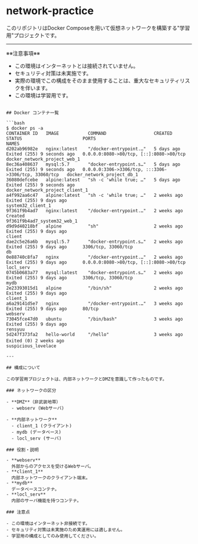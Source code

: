 # network-practice

このリポジトリはDocker Composeを用いて仮想ネットワークを構築する"学習用"プロジェクトです。

---

※※注意事項※※  
- この環境はインターネットとは接続されていません。  
- セキュリティ対策は未実施です。  
- 実際の環境でこの構成をそのまま使用することは、重大なセキュリティリスクを伴います。  
- この環境は学習用です。

```

## Docker コンテナ一覧

```bash
$ docker ps -a
CONTAINER ID   IMAGE           COMMAND                  CREATED       STATUS                       PORTS                                                  NAMES
d202ab96982e   nginx:latest    "/docker-entrypoint.…"   5 days ago    Exited (255) 9 seconds ago   0.0.0.0:8080->80/tcp, [::]:8080->80/tcp                docker_network_project_web_1
8ec36a408637   mysql:5.7       "docker-entrypoint.s…"   5 days ago    Exited (255) 9 seconds ago   0.0.0.0:3306->3306/tcp, :::3306->3306/tcp, 33060/tcp   docker_network_project_db_1
36080defcebe   alpine:latest   "sh -c 'while true; …"   5 days ago    Exited (255) 9 seconds ago                                                          docker_network_project_client_1
a4f992aa6c47   alpine:latest   "sh -c 'while true; …"   2 weeks ago   Exited (255) 9 days ago                                                             system32_client_1
9f361f9b4ad7   nginx:latest    "/docker-entrypoint.…"   2 weeks ago   Created                                                                             9f361f9b4ad7_system32_web_1
d9d9d40218bf   alpine          "sh"                     2 weeks ago   Exited (255) 9 days ago                                                             client
dae2c5e26a6b   mysql:5.7       "docker-entrypoint.s…"   2 weeks ago   Exited (255) 9 days ago      3306/tcp, 33060/tcp                                    db
0e88740c8fa7   nginx           "/docker-entrypoint.…"   2 weeks ago   Exited (255) 9 days ago      0.0.0.0:8080->80/tcp, [::]:8080->80/tcp                locl_serv
0745b0683a77   mysql:latest    "docker-entrypoint.s…"   2 weeks ago   Exited (255) 9 days ago      3306/tcp, 33060/tcp                                    mydb
2e23393015d1   alpine          "/bin/sh"                2 weeks ago   Exited (255) 9 days ago                                                             client_1
a6a29141d5e7   nginx           "/docker-entrypoint.…"   3 weeks ago   Exited (255) 9 days ago      80/tcp                                                 webserv
73045fce47d0   ubuntu          "/bin/bash"              3 weeks ago   Exited (255) 9 days ago                                                             rensyuu
5d247f373fa2   hello-world     "/hello"                 3 weeks ago   Exited (0) 2 weeks ago　　　　　　　　　　　　　　　　　　　　　　　　　　　　　　　　　  suspicious_lovelace

---

## 構成について

この学習用プロジェクトは、内部ネットワークとDMZを意識して作ったものです。

### ネットワークの区分

- **DMZ**（非武装地帯）
  - webserv (Webサーバ)

- **内部ネットワーク**
  - client_1 (クライアント)
  - mydb (データベース)
  - locl_serv (サーバ)

### 役割・説明

- **webserv**  
  外部からのアクセスを受けるWebサーバ。  
- **client_1**  
  内部ネットワークのクライアント端末。  
- **mydb**  
  データベースコンテナ。  
- **locl_serv**  
  内部のサーバ機能を持つコンテナ。  

### 注意点

- この環境はインターネット非接続です。  
- セキュリティ対策は未実施のため実運用には適しません。  
- 学習用の構成としてのみ使用してください。
